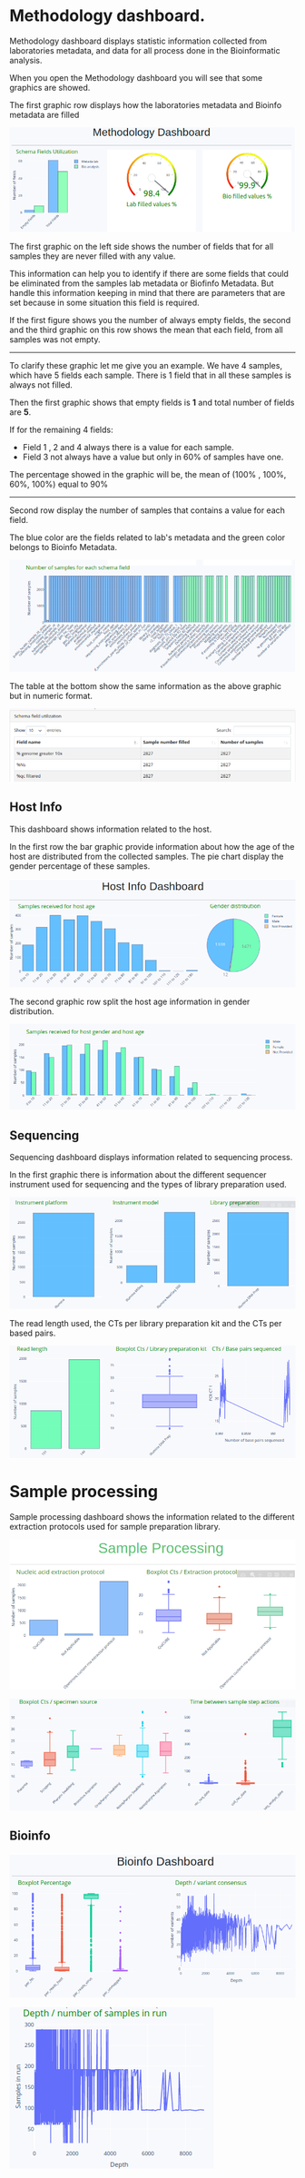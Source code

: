 # Methodology dashboard.

Methodology dashboard displays statistic information collected from laboratories 
metadata, and data for all process done in the Bioinformatic analysis.

When you open the Methodology dashboard you will see that some graphics are showed.

The first graphic row displays how the laboratories metadata and Bioinfo metadata are filled

![m_dashboard_index_1](img/m_dashboard_index_1.png)

The first graphic on the left side shows the number of fields that for all samples 
they are never filled with any value.

This information can help you to identify if there are some fields that could 
be eliminated from the samples lab metadata or Biofinfo Metadata. 
But handle this information keeping in mind that 
there are parameters that are set because in some situation this field is required.

If the first figure shows you the number of always empty fields, the second and the
third graphic on this row shows the mean that each field, from all samples was 
not empty. 

---
To clarify these graphic let me give you an example.  We have 4 samples, which 
have 5 fields each sample. There is 1 field that in all these samples is always not filled.

Then the first graphic shows that empty fields is **1** and total number of 
fields are **5**.

If for the remaining 4 fields:
- Field 1 , 2 and 4 always there is a value for each sample.
- Field 3 not always have a value but only in 60% of samples have one.

The percentage showed in the graphic will be, the mean of (100% , 100%, 60%, 100%) equal to 90%

---


Second row display the number of samples that contains a value for each field.

The blue color are the fields related to lab's metadata and the green color belongs
to Bioinfo Metadata.


![m_dashboard_index_2](img/m_dashboard_index_2.png)

The table at the bottom show the same information as the above graphic but in 
numeric format.


![m_dashboard_index_3](img/m_dashboard_index_3.png)

## Host Info

This dashboard shows information related to the host. 

In the first row the bar graphic provide information about how the age of the host
are distributed from the collected samples. The pie chart display the gender percentage 
of these samples.

![m_dashboard_host_1](img/m_dashboard_host_1.png)

The second graphic row split the host age information in gender distribution.

![m_dashboard_host_2](img/m_dashboard_host_2.png)



## Sequencing

Sequencing dashboard displays information related to sequencing process.

In the first graphic there is information about the different sequencer instrument 
used for sequencing and the types of library preparation used.

![m_dashboard_sequencing_1](img/m_dashboard_sequencing_1.png)

The read length used, the CTs per library preparation kit and the CTs per based pairs.

![m_dashboard_processing_2](img/m_dashboard_sequencing_2.png)



# Sample processing

Sample processing dashboard shows the information related to the different extraction 
protocols used for sample preparation library.

![sample_processing_1](img/sample_processing_1.png)



![sample_processing_2](img/sample_processing_2.png)



## Bioinfo

![m_dashboard_bioinfo_1](img/m_dashboard_bioinfo_1.png)


![m_dashboard_bioinfo_2](img/m_dashboard_bioinfo_2.png)